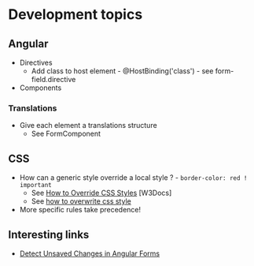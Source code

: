 # Development topics

## Angular

- Directives
    - Add class to host element - @HostBinding('class') - see form-field.directive
- Components

### Translations
- Give each element a translations structure
    - See FormComponent

## CSS
- How can a generic style override a local style ? - `border-color: red ! important`
    - See [How to Override CSS Styles](https://www.w3docs.com/snippets/css/how-to-override-css-styles.html) [W3Docs]
    - See [how to overwrite css style](https://stackoverflow.com/questions/13117126/how-to-overwrite-css-style)
- More specific rules take precedence!

## Interesting links
- [Detect Unsaved Changes in Angular Forms](https://netbasal.com/detect-unsaved-changes-in-angular-forms-75fd8f5f1fa6)